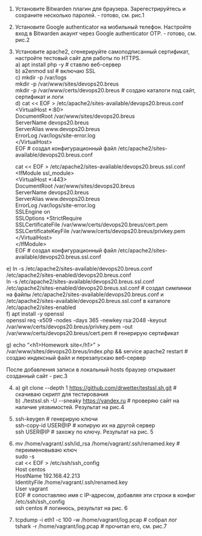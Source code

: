 <ol>
<li class="has-line-data" data-line-start="0" data-line-end="1">Установите Bitwarden плагин для браузера. Зарегестрируйтесь и сохраните несколько паролей. - готово, см. рис.1</li>
</ol>
<ol start="2">
<li class="has-line-data" data-line-start="4" data-line-end="5">Установите Google authenticator на мобильный телефон. Настройте вход в Bitwarden акаунт через Google authenticator OTP. - готово, см. рис.2</li>
</ol>
<ol start="3">
<li class="has-line-data" data-line-start="8" data-line-end="38">
<p class="has-line-data" data-line-start="8" data-line-end="22">Установите apache2, сгенерируйте самоподписанный сертификат, настройте тестовый сайт для работы по HTTPS.<br>
a) apt install php -y # ставлю веб-сервер<br>
b) a2enmod ssl # включаю SSL<br>
c) mkdir -p /var/logs<br>
mkdir -p /var/www/sites/devops20.breus<br>
mkdir -p /var/www/certs/devops20.breus # создаю каталоги под сайт, сертификат и логи<br>
d) cat &lt;&lt; EOF &gt; /etc/apache2/sites-available/devops20.breus.conf<br>
&lt;VirtualHost *:80&gt;<br>
DocumentRoot /var/www/sites/devops20.breus<br>
ServerName devops20.breus<br>
ServerAlias www.devops20.breus<br>
ErrorLog /var/logs/site-error.log<br>
&lt;/VirtualHost&gt;<br>
EOF # создал конфигурационный файл /etc/apache2/sites-available/devops20.breus.conf</p>
<p class="has-line-data" data-line-start="23" data-line-end="37">cat &lt;&lt; EOF &gt; /etc/apache2/sites-available/devops20.breus.ssl.conf<br>
&lt;IfModule ssl_module&gt;<br>
&lt;VirtualHost *:443&gt;<br>
DocumentRoot /var/www/sites/devops20.breus<br>
ServerName devops20.breus<br>
ServerAlias www.devops20.breus<br>
ErrorLog /var/logs/site-error.log<br>
SSLEngine on<br>
SSLOptions +StrictRequire<br>
SSLCertificateFile /var/www/certs/devops20.breus/cert.pem<br>
SSLCertificateKeyFile /var/www/certs/devops20.breus/privkey.pem<br>
&lt;/VirtualHost&gt;<br>
&lt;/IfModule&gt;<br>
EOF # создал конфигурационный файл /etc/apache2/sites-available/devops20.breus.ssl.conf</p>
</li>
</ol>
<p class="has-line-data" data-line-start="38" data-line-end="42">e) ln -s /etc/apache2/sites-available/devops20.breus.conf /etc/apache2/sites-enabled/devops20.breus.conf<br>
ln -s /etc/apache2/sites-available/devops20.breus.ssl.conf /etc/apache2/sites-enabled/devops20.breus.ssl.conf # создал симлинки на файлы /etc/apache2/sites-available/devops20.breus.conf и /etc/apache2/sites-available/devops20.breus.ssl.conf в каталоге /etc/apache2/sites-enabled<br>
f) apt install -y openssl<br>
openssl req -x509 -nodes -days 365 -newkey rsa:2048 -keyout /var/www/certs/devops20.breus/privkey.pem -out /var/www/certs/devops20.breus/cert.pem # генерирую сертификат</p>
<p class="has-line-data" data-line-start="43" data-line-end="44">g) echo “&lt;h1&gt;Homework site&lt;/h1&gt;” &gt; /var/www/sites/devops20.breus/index.php &amp;&amp; service apache2 restart # создаю индексный файл и перезапускаю веб-сервер</p>
<p class="has-line-data" data-line-start="45" data-line-end="46">После добавления записи в локальный hosts браузер открывает созданный сайт - рис.3</p>
<ol start="4">
<li class="has-line-data" data-line-start="49" data-line-end="51">а) git clone --depth 1 <a href="https://github.com/drwetter/testssl.sh.git">https://github.com/drwetter/testssl.sh.git</a> # скачиваю скрипт для тестирования<br>
b) ./testssl.sh -U --sneaky <a href="https://yandex.ru">https://yandex.ru</a> # проверяю сайт на наличие уязвимостей. Результат на рис.4</li>
</ol>
<ol start="5">
<li class="has-line-data" data-line-start="53" data-line-end="56">ssh-keygen # генерирую ключи<br>
ssh-copy-id USER@IP # копирую их на другой сервер<br>
ssh USER@IP # захожу по ключу. Результат на рис. 5</li>
</ol>
<ol start="6">
<li class="has-line-data" data-line-start="58" data-line-end="67">mv /home/vagrant/.ssh/id_rsa /home/vagrant/.ssh/renamed.key # переименовываю ключ<br>
sudo -s<br>
cat &lt;&lt; EOF &gt; /etc/ssh/ssh_config<br>
Host centos<br>
HostName 192.168.42.213<br>
IdentityFile /home/vagrant/.ssh/renamed.key<br>
User vagrant<br>
EOF # сопоставляю имя с IP-адресом, добавляя эти строки в конфиг /etc/ssh/ssh_config<br>
ssh centos # логинюсь, результат на рис. 6</li>
</ol>
<ol start="7">
<li class="has-line-data" data-line-start="69" data-line-end="71">tcpdump -i eth1 -c 100 -w /home/vagrant/log.pcap # собрал лог<br>
tshark -r /home/vagrant/log.pcap # прочитал его, см. рис.7</li>
</ol>